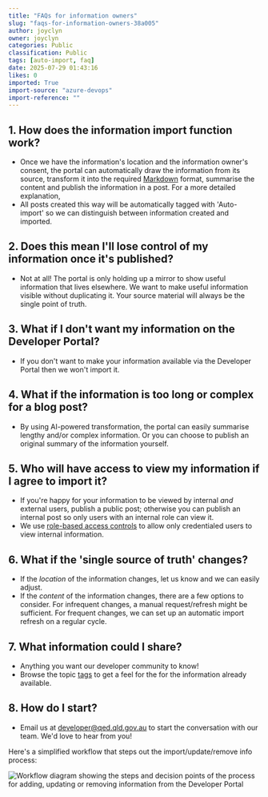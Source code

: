 ```yaml
---
title: "FAQs for information owners"
slug: "faqs-for-information-owners-38a005"
author: joyclyn
owner: joyclyn
categories: Public
classification: Public
tags: [auto-import, faq]
date: 2025-07-29 01:43:16
likes: 0
imported: True 
import-source: "azure-devops"
import-reference: ""
---
```


## 1. How does the information import function work?

- Once we have the information's location and the information owner's consent, the portal can automatically draw the information from its source, transform it into the required [Markdown](https://www.markdownguide.org/) format, summarise the content and publish the information in a post. For a more detailed explanation,
- All posts created this way will be automatically tagged with 'Auto-import' so we can distinguish between information created and imported.

## 2. Does this mean I'll lose control of my information once it's published?

- Not at all! The portal is only holding up a mirror to show useful information that lives elsewhere. We want to make useful information visible without duplicating it. Your source material will always be the single point of truth.

## 3. What if I don't want my information on the Developer Portal?

- If you don't want to make your information available via the Developer Portal then we won't import it.

## 4. What if the information is too long or complex for a blog post?

- By using AI-powered transformation, the portal can easily summarise lengthy and/or complex information. Or you can choose to publish an original summary of the information yourself.

## 5. Who will have access to view my information if I agree to import it?

- If you're happy for your information to be viewed by internal *and* external users, publish a public post; otherwise you can publish an internal post so only users with an internal role can view it.
- We use [role-based access controls](https://developer.qed.qld.gov.au/public/Why_and_how_we_use_role-based_access_control/) to allow only credentialed users to view internal information.

## 6. What if the 'single source of truth' changes?

- If the *location* of the information changes, let us know and we can easily adjust.
- If the *content* of the information changes, there are a few options to consider. For infrequent changes, a manual request/refresh might be sufficient.  For frequent changes, we can set up an automatic import refresh on a regular cycle.

## 7. What information could I share?

- Anything you want our developer community to know!
- Browse the topic [tags](https://developer.qed.qld.gov.au/tags/) to get a feel for the for the information already available.

## 8. How do I start?

- Email us at [developer@qed.qld.gov.au](mailto:developer@qed.qld.gov.au) to start the conversation with our team. We'd love to hear from you!

Here's a simplified workflow that steps out the import/update/remove info process:

![Workflow diagram showing the steps and decision points of the process for adding, updating or removing information from the Developer Portal](https://sadevportal3.blob.core.windows.net/root/post/Add-change-remove-info-process-workflow.png)